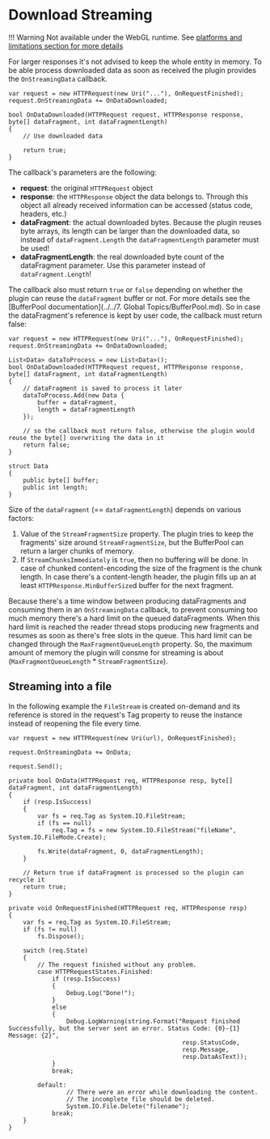 # Download Streaming

!!! Warning
	Not available under the WebGL runtime. See [platforms and limitations section for more details](../../platforms.md)

For larger responses it's not advised to keep the whole entity in memory. To be able process downloaded data as soon as received the plugin provides the `OnStreamingData` callback. 
```language-csharp
var request = new HTTPRequest(new Uri("..."), OnRequestFinished);
request.OnStreamingData += OnDataDownloaded;

bool OnDataDownloaded(HTTPRequest request, HTTPResponse response, byte[] dataFragment, int dataFragmentLength)
{
    // Use downloaded data
	
    return true;
}
```

The callback's parameters are the following:

- **request**: the original `HTTPRequest` object
- **response**: the `HTTPResponse` object the data belongs to. Through this object all already received information can be accessed (status code, headers, etc.)
- **dataFragment**: the actual downloaded bytes. Because the plugin reuses byte arrays, its length can be larger than the downloaded data, so instead of `dataFragment.Length` the `dataFragmentLength` parameter must be used!
- **dataFragmentLength**: the real downloaded byte count of the dataFragment parameter. Use this parameter instead of `dataFragment.Length`!

The callback also must return `true` or `false` depending on whether the plugin can reuse the `dataFragment` buffer or not. For more details see the [BufferPool documentation](../../7. Global Topics/BufferPool.md).
So in case the dataFragment's reference is kept by user code, the callback must return false:

```language-csharp
var request = new HTTPRequest(new Uri("..."), OnRequestFinished);
request.OnStreamingData += OnDataDownloaded;

List<Data> dataToProcess = new List<Data>();
bool OnDataDownloaded(HTTPRequest request, HTTPResponse response, byte[] dataFragment, int dataFragmentLength)
{
	// dataFragment is saved to process it later
    dataToProcess.Add(new Data { 
		buffer = dataFragment, 
		length = dataFragmentLength 
	});
	
	// so the callback must return false, otherwise the plugin would reuse the byte[] overwriting the data in it
    return false;
}

struct Data
{
	public byte[] buffer;
	public int length;
}
```

Size of the `dataFragment` (== `dataFragmentLength`) depends on various factors:

1. Value of the `StreamFragmentSize` property. The plugin tries to keep the fragments' size around `StreamFragmentSize`, but the BufferPool can return a larger chunks of memory.
2. If `StreamChunksImmediately` is `true`, then no buffering will be done. In case of chunked content-encoding the size of the fragment is the chunk length. In case there's a content-length header, the plugin fills up an at least `HTTPResponse.MinBufferSize`d buffer for the next fragment.

Because there's a time window between producing dataFragments and consuming them in an `OnStreamingData` callback, to prevent consuming too much memory there's a hard limit on the queued dataFragments. When this hard limit is reached the reader thread stops producing new fragments and resumes as soon as there's free slots in the queue. This hard limit can be changed through the `MaxFragmentQueueLength` property. So, the maximum amount of memory the plugin will consme for streaming is about (`MaxFragmentQueueLength` * `StreamFragmentSize`).

## Streaming into a file

In the following example the `FileStream` is created on-demand and its reference is stored in the request's Tag property to reuse the instance instead of reopening the file every time.

```language-csharp
var request = new HTTPRequest(new Uri(url), OnRequestFinished);

request.OnStreamingData += OnData;

request.Send();

private bool OnData(HTTPRequest req, HTTPResponse resp, byte[] dataFragment, int dataFragmentLength)
{
    if (resp.IsSuccess)
    {
        var fs = req.Tag as System.IO.FileStream;
        if (fs == null)
            req.Tag = fs = new System.IO.FileStream("fileName", System.IO.FileMode.Create);

        fs.Write(dataFragment, 0, dataFragmentLength);
    }

    // Return true if dataFragment is processed so the plugin can recycle it
    return true;
}

private void OnRequestFinished(HTTPRequest req, HTTPResponse resp)
{
    var fs = req.Tag as System.IO.FileStream;
    if (fs != null)
        fs.Dispose();

    switch (req.State)
    {
        // The request finished without any problem.
        case HTTPRequestStates.Finished:
            if (resp.IsSuccess)
            {
                Debug.Log("Done!");
            }
            else
            {
                Debug.LogWarning(string.Format("Request finished Successfully, but the server sent an error. Status Code: {0}-{1} Message: {2}",
                                                resp.StatusCode,
                                                resp.Message,
                                                resp.DataAsText));
            }
            break;

        default:
                // There were an error while downloading the content.
                // The incomplete file should be deleted.
                System.IO.File.Delete("filename");
            break;
    }
}
```